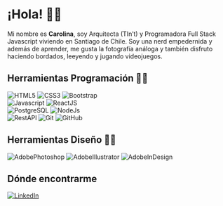 # ¡Hola! 👋🏽

Mi nombre es **Carolina**, soy Arquitecta (TIn’t) y Programadora Full Stack Javascript viviendo en Santiago de Chile. Soy una nerd empedernida y además de aprender, me gusta la fotografía análoga y también disfruto haciendo bordados, leeyendo y jugando videojuegos.

## Herramientas Programación 🐱‍💻

![HTML5](https://img.shields.io/badge/HTML5-grey?style=for-the-badge&logo=html5)
![CSS3](https://img.shields.io/badge/CSS3-grey?style=for-the-badge&logo=css3)
![Bootstrap](https://img.shields.io/badge/Bootstrap-grey?style=for-the-badge&logo=bootstrap)  
![Javascript](https://img.shields.io/badge/Javascript-grey?style=for-the-badge&logo=javascript)
![ReactJS](https://img.shields.io/badge/ReactJS-grey?style=for-the-badge&logo=react)  
![PostgreSQL](https://img.shields.io/badge/PostgreSQL-grey?style=for-the-badge&logo=postgresql)
![NodeJs](https://img.shields.io/badge/NodeJS-grey?style=for-the-badge&logo=node)  
![RestAPI](https://img.shields.io/badge/RestAPI-grey?style=for-the-badge&logo=api)
![Git](https://img.shields.io/badge/Git-grey?style=for-the-badge&logo=git)
![GitHub](https://img.shields.io/badge/GitHub-grey?style=for-the-badge&logo=github)

## Herramientas Diseño 🐱‍🐉 

![AdobePhotoshop](https://img.shields.io/badge/Photoshop-grey?style=for-the-badge&logo=adobephotoshop)
![AdobeIllustrator](https://img.shields.io/badge/Illustrator-grey?style=for-the-badge&logo=adobeillustrator)
![AdobeInDesign](https://img.shields.io/badge/Indesign-grey?style=for-the-badge&logo=adobeindesign)

## Dónde encontrarme

[![LinkedIn](https://img.shields.io/badge/LinkedIn-grey?style=for-the-badge&logo=linkedin)](https://www.linkedin.com/in/carolina-lunas/)



